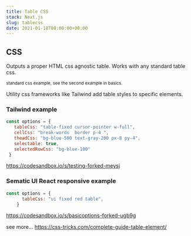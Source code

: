 ```yaml
---
title: Table CSS
stack: Next.js
slug: tablecss
date: 2021-01-18T00:00:00+00:00
---
```


## CSS

Outputs a proper HTML css agnostic table.
Works with any standard table css.

<sub>standard css example, see the second example in basics.</sub>

Utility css frameworks like Tailwind add table styles to specific elements.

### Tailwind example
 ```js
 const options = {
    tableCss: "table-fixed cursor-pointer w-full",
    cellCss: "break-words  border p-4 ",
    theadCss: "bg-blue-500 text-gray-200 px-8 py-4",
    selectable: true,
    selectedRowCss: "bg-blue-100"
  }

```

https://codesandbox.io/s/testing-forked-meysj

### Sematic UI React responsive example
```js
const options = {
      tableCss: "ui fixed red table",
    }
```
https://codesandbox.io/s/basicoptions-forked-ugb9g

see more... https://css-tricks.com/complete-guide-table-element/



